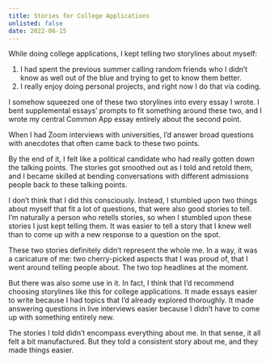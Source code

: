 ```yaml
---
title: Stories for College Applications
unlisted: false
date: 2022-06-15
---
```


While doing college applications, I kept telling two storylines about myself:

1. I had spent the previous summer calling random friends who I didn’t know as well out of the blue and trying to get to know them better.
2. I really enjoy doing personal projects, and right now I do that via coding.

I somehow squeezed one of these two storylines into every essay I wrote. I bent supplemental essays’ prompts to fit something around these two, and I wrote my central Common App essay entirely about the second point.

When I had Zoom interviews with universities, I’d answer broad questions with anecdotes that often came back to these two points.

By the end of it, I felt like a political candidate who had really gotten down the talking points. The stories got smoothed out as I told and retold them, and I became skilled at bending conversations with different admissions people back to these talking points.

I don’t think that I did this consciously. Instead, I stumbled upon two things about myself that fit a lot of questions, that were also good stories to tell. I’m naturally a person who retells stories, so when I stumbled upon these stories I just kept telling them. It was easier to tell a story that I knew well than to come up with a new response to a question on the spot.

These two stories definitely didn’t represent the whole me. In a way, it was a caricature of me: two cherry-picked aspects that I was proud of, that I went around telling people about. The two top headlines at the moment.

But there was also some use in it. In fact, I think that I’d recommend choosing storylines like this for college applications. It made essays easier to write because I had topics that I’d already explored thoroughly. It made answering questions in live interviews easier because I didn’t have to come up with something entirely new.

The stories I told didn’t encompass everything about me. In that sense, it all felt a bit manufactured. But they told a consistent story about me, and they made things easier.

